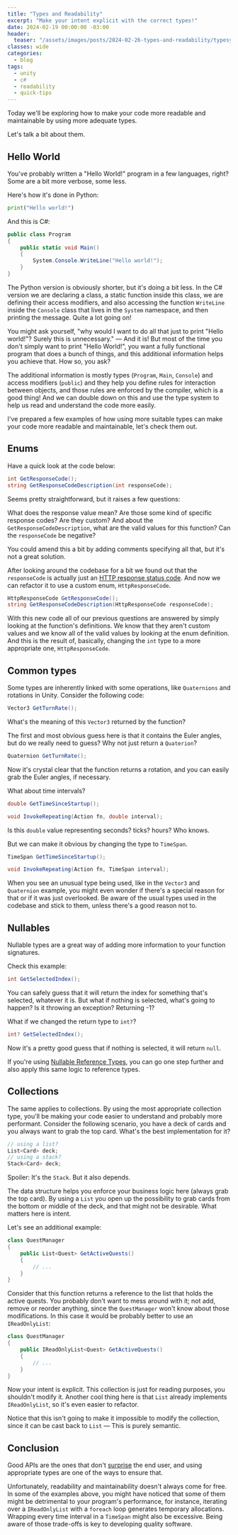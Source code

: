 ```yaml
---
title: "Types and Readability"
excerpt: "Make your intent explicit with the correct types!"
date: 2024-02-19 00:00:00 -03:00
header: 
  teaser: "/assets/images/posts/2024-02-26-types-and-readability/typesystem.png"
classes: wide
categories:
  - blog
tags:
  - unity
  - c#
  - readability
  - quick-tips
---
```


Today we'll be exploring how to make your code more readable and maintainable by using more adequate types. 

Let's talk a bit about them.

## Hello World
You've probably written a "Hello World!" program in a few languages, right? Some are a bit more verbose, some less. 

Here's how it's done in Python:
```python
print("Hello world!")
```
And this is C#:
```csharp
public class Program
{
	public static void Main()
	{
		System.Console.WriteLine("Hello world!");
	}
}
```

The Python version is obviously shorter, but it's doing a bit less. In the C# version we are declaring a class, a static function inside this class, we are defining their access modifiers, and also accessing the function `WriteLine` inside the `Console` class that lives in the `System` namespace, and then printing the message. Quite a lot going on!

You might ask yourself, "why would I want to do all that just to print "Hello world!"? Surely this is unnecessary." — And it is! But most of the time you don't simply want to print "Hello World!", you want a fully functional program that does a bunch of things, and this additional information helps you achieve that. How so, you ask?

The additional information is mostly types (`Program`, `Main`, `Console`) and access modifiers (`public`) and they help you define rules for interaction between objects, and those rules are enforced by the compiler, which is a good thing! And we can double down on this and use the type system to help us read and understand the code more easily.

I've prepared a few examples of how using more suitable types can make your code more readable and maintainable, let's check them out. 

## Enums
Have a quick look at the code below:
```csharp
int GetResponseCode();
string GetResponseCodeDescription(int responseCode);
```
Seems pretty straightforward, but it raises a few questions:

What does the response value mean? Are those some kind of specific response codes? Are they custom?
And about the `GetResponseCodeDescription`, what are the valid values for this function? Can the `responseCode` be negative?

You could amend this a bit by adding comments specifying all that, but it's not a great solution.

After looking around the codebase for a bit we found out that the `responseCode` is actually just an [HTTP response status code](https://developer.mozilla.org/en-US/docs/Web/HTTP/Status).
And now we can refactor it to use a custom enum, `HttpResponseCode`.
```csharp
HttpResponseCode GetResponseCode();
string GetResponseCodeDescription(HttpResponseCode responseCode);
```
With this new code all of our previous questions are answered by simply looking at the function's definitions. We know that they aren't custom values and we know all of the valid values by looking at the enum definition. And this is the result of, basically, changing the `int` type to a more appropriate one, `HttpResponseCode`.

## Common types
Some types are inherently linked with some operations, like `Quaternions` and rotations in Unity. Consider the following code:
```csharp
Vector3 GetTurnRate();
```
What's the meaning of this `Vector3` returned by the function?

The first and most obvious guess here is that it contains the Euler angles, but do we really need to guess? Why not just return a `Quaterion`?
```csharp
Quaternion GetTurnRate();
```
Now it's crystal clear that the function returns a rotation, and you can easily grab the Euler angles, if necessary.

What about time intervals?
```csharp
double GetTimeSinceStartup();

void InvokeRepeating(Action fn, double interval);
```
Is this `double` value representing seconds? ticks? hours? Who knows.

But we can make it obvious by changing the type to `TimeSpan`.
```csharp
TimeSpan GetTimeSinceStartup();

void InvokeRepeating(Action fn, TimeSpan interval);
```

When you see an unusual type being used, like in the `Vector3` and `Quaternion` example, you might even wonder if there's a special reason for that or if it was just overlooked. Be aware of the usual types used in the codebase and stick to them, unless there's a good reason not to.

## Nullables
Nullable types are a great way of adding more information to your function signatures.

Check this example:
```csharp
int GetSelectedIndex();
```
You can safely guess that it will return the index for something that's selected, whatever it is. But what if nothing is selected, what's going to happen? Is it throwing an exception? Returning -1?

What if we changed the return type to `int?`?
```csharp
int? GetSelectedIndex();
```
Now it's a pretty good guess that if nothing is selected, it will return `null`.

If you're using [Nullable Reference Types](https://learn.microsoft.com/en-us/dotnet/csharp/nullable-references), you can go one step further and also apply this same logic to reference types.

## Collections
The same applies to collections. By using the most appropriate collection type, you'll be making your code easier to understand and probably more performant.
Consider the following scenario, you have a deck of cards and you always want to grab the top card. What's the best implementation for it?
```csharp
// using a list?
List<Card> deck;
// using a stack?
Stack<Card> deck;
```
Spoiler: It's the `Stack`. But it also depends.

The data structure helps you enforce your business logic here (always grab the top card). By using a `List` you open up the possibility to grab cards from the bottom or middle of the deck, and that might not be desirable. What matters here is intent.

Let's see an additional example:
```csharp
class QuestManager 
{
    public List<Quest> GetActiveQuests() 
    { 
        // ...
    }
}
```
Consider that this function returns a reference to the list that holds the active quests. You probably don't want to mess around with it; not add, remove or reorder anything, since the `QuestManager` won't know about those modifications. In this case it would be probably better to use an `IReadOnlyList`:
```csharp
class QuestManager 
{
    public IReadOnlyList<Quest> GetActiveQuests() 
    { 
        // ...
    }
}
```
Now your intent is explicit. This collection is just for reading purposes, you shouldn't modify it. Another cool thing here is that `List` already implements `IReadOnlyList`, so it's even easier to refactor.
 
Notice that this isn't going to make it impossible to modify the collection, since it can be cast back to `List` — This is purely semantic.

## Conclusion
Good APIs are the ones that don't [surprise](https://en.wikipedia.org/wiki/Principle_of_least_astonishment) the end user, and using appropriate types are one of the ways to ensure that. 

Unfortunately, readability and maintainability doesn't always come for free. In some of the examples above, you might have noticed that some of them might be detrimental to your program's performance, for instance, iterating over a `IReadOnlyList` with a `foreach` loop generates temporary allocations. Wrapping every time interval in a `TimeSpan` might also be excessive. Being aware of those trade-offs is key to developing quality software.
